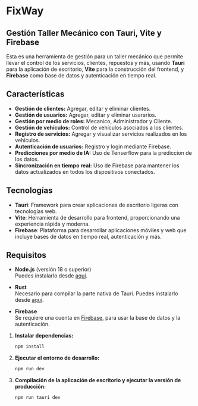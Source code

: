 # FixWay
## Gestión Taller Mecánico con Tauri, Vite y Firebase

Esta es una herramienta de gestión para un taller mecánico que permite llevar el control de los servicios, clientes, repuestos y más, usando **Tauri** para la aplicación de escritorio, **Vite** para la construcción del frontend, y **Firebase** como base de datos y autenticación en tiempo real.

## Características

- **Gestión de clientes:** Agregar, editar y eliminar clientes.
- **Gestión de usuarios:** Agregar, editar y eliminar usararios.
- **Gestión por medio de roles:** Mecanico, Administrador y Cliente.
- **Gestión de vehículos:** Control de vehículos asociados a los clientes.
- **Registro de servicios:** Agregar y visualizar servicios realizados en los vehículos.
- **Autenticación de usuarios:** Registro y login mediante Firebase.
- **Predicciones por medio de IA:** Uso de Tenserflow para la prediccion de los datos.
- **Sincronización en tiempo real:** Uso de Firebase para mantener los datos actualizados en todos los dispositivos conectados.

## Tecnologías

- **Tauri**: Framework para crear aplicaciones de escritorio ligeras con tecnologías web.
- **Vite**: Herramienta de desarrollo para frontend, proporcionando una experiencia rápida y moderna.
- **Firebase**: Plataforma para desarrollar aplicaciones móviles y web que incluye bases de datos en tiempo real, autenticación y más.

## Requisitos

- **Node.js** (versión 18 o superior)  
  Puedes instalarlo desde [aquí](https://nodejs.org/).
  
- **Rust**  
  Necesario para compilar la parte nativa de Tauri. Puedes instalarlo desde [aquí](https://www.rust-lang.org/).

- **Firebase**  
  Se requiere una cuenta en [Firebase](https://firebase.google.com/), para usar la base de datos y la autenticación.

1. **Instalar dependencias:**

   ```bash
   npm install
   ```

2. **Ejecutar el entorno de desarrollo:**

   ```bash
   npm run dev
   ```
3. **Compilación de la aplicación de escritorio y ejecutar la versión de producción:**

   ```bash
   npm run tauri dev
   ```
